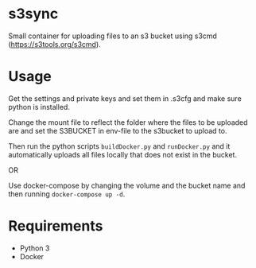 # s3sync

Small container for uploading files to an s3 bucket using s3cmd (https://s3tools.org/s3cmd).

# Usage

Get the settings and private keys and set them in .s3cfg and make sure python is installed.

Change the mount file to reflect the folder where the files to be uploaded are and set the S3BUCKET in env-file to the s3bucket to upload to.

Then run the python scripts `buildDocker.py` and `runDocker.py` and it automatically uploads all files locally that does not exist in the bucket.

OR

Use docker-compose by changing the volume and the bucket name and then running `docker-compose up -d`.

# Requirements

- Python 3
- Docker
